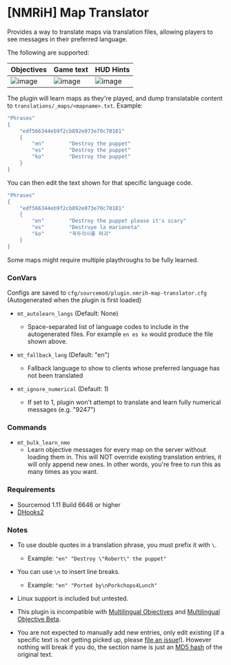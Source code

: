 # [NMRiH] Map Translator


Provides a way to translate maps via translation files, allowing players to see messages in their preferred language. 

The following are supported:

| Objectives | Game text | HUD Hints |
|------------|-----------|-----------|
| ![image](https://user-images.githubusercontent.com/11559683/127247238-c190ae46-24ac-453f-9e59-983bf2e5ba2f.png)        | ![image](https://user-images.githubusercontent.com/11559683/127247367-37e055ee-9c63-42c8-948d-ec4aeae1166f.png)       | ![image](https://user-images.githubusercontent.com/11559683/127247508-0e1fd033-9414-47f8-879c-d5bbd6336fec.png)       |



The plugin will learn maps as they're played, and dump translatable content to `translations/_maps/<mapname>.txt`. Example:

```cpp
"Phrases"
{
	"edf566344eb9f2cb892e073e70c70181"
	{
		"en"		"Destroy the puppet"
		"es"		"Destroy the puppet"
		"ko"		"Destroy the puppet"
	}
}
```

You can then edit the text shown for that specific language code.

```cpp
"Phrases"
{
	"edf566344eb9f2cb892e073e70c70181"
	{
		"en"		"Destroy the puppet please it's scary"
		"es"		"Destruye la marioneta"
		"ko"		"꼭두각시를 파괴"
	}
}
```

Some maps might require multiple playthroughs to be fully learned.

### ConVars

Configs are saved to `cfg/sourcemod/plugin.nmrih-map-translator.cfg` (Autogenerated when the plugin is first loaded)

- `mt_autolearn_langs` (Default: None) 
  - Space-separated list of language codes to include in the autogenerated files. For example `en es ko` would produce the file shown above.

- `mt_fallback_lang` (Default: "en")
  - Fallback language to show to clients whose preferred language has not been translated

- `mt_ignore_numerical` (Default: 1)
  - If set to 1, plugin won't attempt to translate and learn fully numerical messages (e.g. "9247")

### Commands

- `mt_bulk_learn_nmo` 
  - Learn objective messages for every map on the server without loading them in. This will NOT override existing translation entries, it will only append new ones. In other words, you're free to run this as many times as you want.

### Requirements
- Sourcemod 1.11 Build 6646 or higher
- [DHooks2](https://github.com/peace-maker/DHooks2/releases)

### Notes


- To use double quotes in a translation phrase, you must prefix it with `\`.
	- Example: `"en" "Destroy \"Robert\" the puppet"`
- You can use `\n` to insert line breaks.
	- Example: `"en" "Ported by\nPorkchops4Lunch"`

- Linux support is included but untested.
- This plugin is incompatible with [Multilingual Objectives](https://forums.alliedmods.net/showthread.php?p=2678257) and [Multilingual Objective Beta](https://forums.alliedmods.net/showthread.php?p=2305894).

- You are not expected to manually add new entries, only edit existing (if a specific text is not getting picked up, please [file an issue](https://github.com/dysphie/nmrih-map-translator/issues)!). However nothing will break if you do, the section name is just an [MD5 hash](https://www.md5hashgenerator.com) of the original text.

